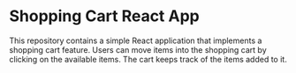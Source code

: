 <h1>Shopping Cart React App</h1>

<p>This repository contains a simple React application that implements a shopping cart feature. Users can move items into the shopping cart by clicking on the available items. The cart keeps track of the items added to it.</p>
